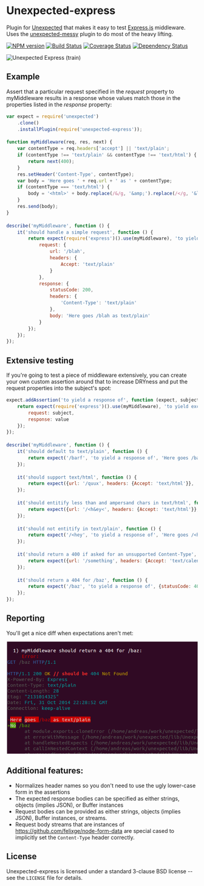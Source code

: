 Unexpected-express
==================

Plugin for [Unexpected](https://github.com/unexpectedjs/unexpected) that makes it easy to test [Express.js](https://github.com/visionmedia/express/) middleware. Uses the [unexpected-messy](https://github.com/unexpectedjs/unexpected-messy) plugin to do most of the heavy lifting.

[![NPM version](https://badge.fury.io/js/unexpected-express.svg)](http://badge.fury.io/js/unexpected-express)
[![Build Status](https://travis-ci.org/unexpectedjs/unexpected-express.svg?branch=master)](https://travis-ci.org/unexpectedjs/unexpected-express)
[![Coverage Status](https://coveralls.io/repos/unexpectedjs/unexpected-express/badge.svg)](https://coveralls.io/r/unexpectedjs/unexpected-express)
[![Dependency Status](https://david-dm.org/unexpectedjs/unexpected-express.svg)](https://david-dm.org/unexpectedjs/unexpected-express)

![Unexpected Express (train)](http://upload.wikimedia.org/wikipedia/commons/1/19/Train_wreck_at_Montparnasse_1895.jpg)

Example
-------

Assert that a particular request specified in the *request* property to
myMiddleware results in a response whose values match those in the properties
listed in the *response* property:

```javascript
var expect = require('unexpected')
    .clone()
    .installPlugin(require('unexpected-express'));

function myMiddleware(req, res, next) {
    var contentType = req.headers['accept'] || 'text/plain';
    if (contentType !== 'text/plain' && contentType !== 'text/html') {
        return next(400);
    }
    res.setHeader('Content-Type', contentType);
    var body = 'Here goes ' + req.url + ' as ' + contentType;
    if (contentType === 'text/html') {
        body = '<html>' + body.replace(/&/g, '&amp;').replace(/</g, '&lt;') + '</html>';
    }
    res.send(body);
}

describe('myMiddleware', function () {
    it('should handle a simple request', function () {
        return expect(require('express')().use(myMiddleware), 'to yield exchange', {
            request: {
                url: '/blah',
                headers: {
                    Accept: 'text/plain'
                }
            },
            response: {
                statusCode: 200,
                headers: {
                    'Content-Type': 'text/plain'
                },
                body: 'Here goes /blah as text/plain'
            }
        });
    });
});
```

Extensive testing
-----------------

If you're going to test a piece of middleware extensively, you can create your
own custom assertion around that to increase DRYness and put the request
properties into the subject's spot:

```javascript
expect.addAssertion('to yield a response of', function (expect, subject, value) {
    return expect(require('express')().use(myMiddleware), 'to yield exchange', {
        request: subject,
        response: value
    });
});

describe('myMiddleware', function () {
    it('should default to text/plain', function () {
        return expect('/barf', 'to yield a response of', 'Here goes /barf as text/plain');
    });

    it('should support text/html', function () {
        return expect({url: '/quux', headers: {Accept: 'text/html'}}, 'to yield a response of', '<html>Here goes /quux as text/html</html>');
    });

    it('should entitify less than and ampersand chars in text/html', function () {
        return expect({url: '/<h&ey<', headers: {Accept: 'text/html'}}, 'to yield a response of', '<html>Here goes /&lt;h&amp;ey&lt; as text/html</html>');
    });

    it('should not entitify in text/plain', function () {
        return expect('/<hey', 'to yield a response of', 'Here goes /<hey as text/plain');
    });

    it('should return a 400 if asked for an unsupported Content-Type', function () {
        return expect({url: '/something', headers: {Accept: 'text/calendar'}}, 'to yield a response of', {statusCode: 400, errorPassedToNext: true});
    });

    it('should return a 404 for /baz', function () {
        return expect('/baz', 'to yield a response of', {statusCode: 404, body: 'I could not find /baz'});
    });
});
```

Reporting
---------

You'll get a nice diff when expectations aren't met:

![Diff example](diffExample.png)

Additional features:
--------------------

* Normalizes header names so you don't need to use the ugly lower-case form in the assertions
* The expected response bodies can be specified as either strings, objects (implies JSON), or Buffer instances
* Request bodies can be provided as either strings, objects (implies JSON), Buffer instances, or streams.
* Request body streams that are instances of https://github.com/felixge/node-form-data are special cased to implicitly set the `Content-Type` header correctly.

License
-------

Unexpected-express is licensed under a standard 3-clause BSD license
-- see the `LICENSE` file for details.
